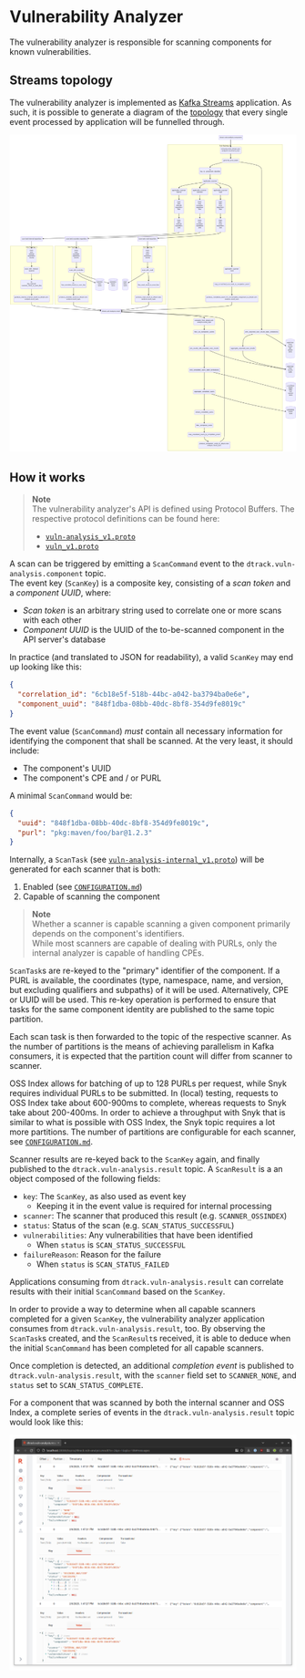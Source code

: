 # Vulnerability Analyzer

The vulnerability analyzer is responsible for scanning components for known vulnerabilities.

## Streams topology

The vulnerability analyzer is implemented as [Kafka Streams] application. As such, it is possible to generate a diagram
of the [topology] that every single event processed by application will be funnelled through.

![Kafka Streams Topology](../docs/vuln-analyzer_topology.png)

## How it works

> **Note**  
> The vulnerability analyzer's API is defined using Protocol Buffers.
> The respective protocol definitions can be found here:
> * [`vuln-analysis_v1.proto`](../proto/src/main/proto/vuln-analysis_v1.proto)
> * [`vuln_v1.proto`](../proto/src/main/proto/vuln_v1.proto)

A scan can be triggered by emitting a `ScanCommand` event to the `dtrack.vuln-analysis.component` topic.  
The event key (`ScanKey`) is a composite key, consisting of a *scan token* and a *component UUID*, where:

* *Scan token* is an arbitrary string used to correlate one or more scans with each other
* *Component UUID* is the UUID of the to-be-scanned component in the API server's database

In practice (and translated to JSON for readability), a valid `ScanKey` may end up looking like this:

```json
{
  "correlation_id": "6cb18e5f-518b-44bc-a042-ba3794ba0e6e",
  "component_uuid": "848f1dba-08bb-40dc-8bf8-354d9fe8019c"
}
```

The event value (`ScanCommand`) *must* contain all necessary information for identifying the component that shall be scanned.
At the very least, it should include:

* The component's UUID
* The component's CPE and / or PURL

A minimal `ScanCommand` would be:

```json
{
  "uuid": "848f1dba-08bb-40dc-8bf8-354d9fe8019c",
  "purl": "pkg:maven/foo/bar@1.2.3"
}
```

Internally, a `ScanTask` (see [`vuln-analysis-internal_v1.proto`](../proto/src/main/proto/vuln-analysis-internal_v1.proto)) 
will be generated for each scanner that is both:

1. Enabled (see [`CONFIGURATION.md`])
2. Capable of scanning the component

> **Note**  
> Whether a scanner is capable scanning a given component primarily depends on the component's identifiers.   
> While most scanners are capable of dealing with PURLs, only the internal analyzer is capable of handling CPEs.

`ScanTask`s are re-keyed to the "primary" identifier of the component. If a PURL is available, the coordinates
(type, namespace, name, and version, but excluding qualifiers and subpaths) of it will be used. Alternatively, 
CPE or UUID will be used. This re-key operation is performed to ensure that tasks for the same component identity
are published to the same topic partition.

Each scan task is then forwarded to the topic of the respective scanner. As the number of partitions is the means of
achieving parallelism in Kafka consumers, it is expected that the partition count will differ from scanner to scanner.

OSS Index allows for batching of up to 128 PURLs per request, while Snyk requires individual PURLs to be submitted.
In (local) testing, requests to OSS Index take about 600-900ms to complete, whereas requests to Snyk take about 200-400ms.
In order to achieve a throughput with Snyk that is similar to what is possible with OSS Index, the Snyk topic requires
a lot more partitions. The number of partitions are configurable for each scanner, see [`CONFIGURATION.md`].

Scanner results are re-keyed back to the `ScanKey` again, and finally published to
the `dtrack.vuln-analysis.result` topic. A `ScanResult` is a an object composed of the following fields:

* `key`: The `ScanKey`, as also used as event key
  * Keeping it in the event value is required for internal processing
* `scanner`: The scanner that produced this result (e.g. `SCANNER_OSSINDEX`)
* `status`: Status of the scan (e.g. `SCAN_STATUS_SUCCESSFUL`)
* `vulnerabilities`: Any vulnerabilities that have been identified
  * When `status` is `SCAN_STATUS_SUCCESSFUL`
* `failureReason`: Reason for the failure
  * When `status` is `SCAN_STATUS_FAILED`

Applications consuming from `dtrack.vuln-analysis.result` can correlate results with their initial `ScanCommand`
based on the `ScanKey`.

In order to provide a way to determine when all capable scanners completed for a given `ScanKey`, the vulnerability
analyzer application consumes from `dtrack.vuln-analysis.result`, too. By observing the `ScanTask`s created, and the
`ScanResult`s received, it is able to deduce when the initial `ScanCommand` has been completed for all capable scanners.

Once completion is detected, an additional *completion event* is published to `dtrack.vuln-analysis.result`,
with the `scanner` field set to `SCANNER_NONE`, and `status` set to `SCAN_STATUS_COMPLETE`. 

For a component that was scanned by both the internal scanner and OSS Index, a complete series of events
in the `dtrack.vuln-analysis.result` topic would look like this:

![Scan results](../docs/vuln-analyzer_scan-results.png)

[`CONFIGURATION.md`]: ../CONFIGURATION.md
[Kafka Streams]: https://kafka.apache.org/33/documentation/streams/core-concepts
[topology]: https://kafka.apache.org/33/documentation/streams/core-concepts#streams_topology